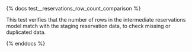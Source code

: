 {% docs test__reservations_row_count_comparison %}

This test verifies that the number of rows in the intermediate reservations model match with the staging reservation data, to check missing or duplicated data.

{% enddocs %}
